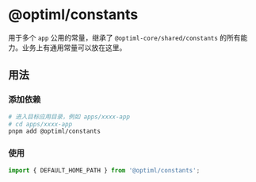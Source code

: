 # @optiml/constants

用于多个 `app` 公用的常量，继承了 `@optiml-core/shared/constants` 的所有能力。业务上有通用常量可以放在这里。

## 用法

### 添加依赖

```bash
# 进入目标应用目录，例如 apps/xxxx-app
# cd apps/xxxx-app
pnpm add @optiml/constants
```

### 使用

```ts
import { DEFAULT_HOME_PATH } from '@optiml/constants';
```
